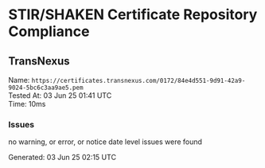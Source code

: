 # STIR/SHAKEN Certificate Repository Compliance

## TransNexus

Name: `https://certificates.transnexus.com/0172/84e4d551-9d91-42a9-9024-5bc6c3aa9ae5.pem`\
Tested At: 03 Jun 25 01:41 UTC\
Time: 10ms

### Issues

no warning, or error, or notice date level issues were found

Generated: 03 Jun 25 02:15 UTC